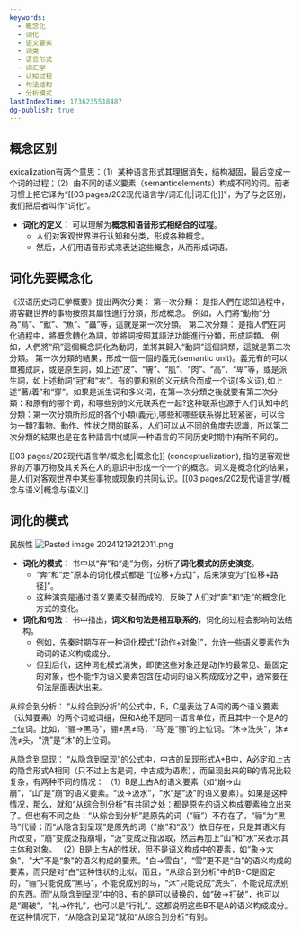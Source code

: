 ```yaml
---
keywords:
  - 概念化
  - 词化
  - 语义要素
  - 词类
  - 语言形式
  - 词汇学
  - 认知过程
  - 句法结构
  - 分析模式
lastIndexTime: 1736235518487
dg-publish: true
---
```

## 概念区别
exicalization有两个意思：（1）某种语言形式其理据消失，结构凝固，最后变成一个词的过程；（2）由不同的语义要素（semanticelements）构成不同的词。前者习惯上把它译为“[[03 pages/202现代语言学/词汇化\|词汇化]]"，为了与之区别，我们把后者叫作“词化”。
- **词化的定义：** 可以理解为**概念和语音形式相结合的过程**。
    - 人们对客观世界进行认知和分类，形成各种概念。
    - 然后，人们用语音形式来表达这些概念，从而形成词语。

## 词化先要概念化
《汉语历史词汇学概要》提出两次分类：
第一次分類： 是指人們在認知過程中，將客觀世界的事物按照其屬性進行分類，形成概念。 例如，人們將“動物”分為“鳥”、“獸”、“魚”、“蟲”等，這就是第一次分類。
第二次分類： 是指人們在詞化過程中，將概念轉化為詞，並將詞按照其語法功能進行分類，形成詞類。 例如，人們將“飛”這個概念詞化為動詞，並將其歸入“動詞”這個詞類，這就是第二次分類。
第一次分類的結果，形成一個一個的義元(semantic unit)。義元有的可以單獨成詞，或是原生詞，如上述“皮”、“膚”、“肌”、“肉”、“高”、“卑”等，或是派生詞，如上述動詞“冠”和“衣”。有的要和别的义元结合而成一个词(多义词),如上述“著/着”和“穿”。如果是派生词和多义词，在第一次分類之後就要有第二次分類：和原有的哪个词，和哪些别的义元联系在一起?这种联系也源于人们认知中的分類：第一次分類所形成的各个小類(義元),哪些和哪些联系得比较紧密，可以合为一類?事物、動作、性狀之間的联系，人们可以从不同的角度去認識，所以第二次分類的結果也是在各种語言中(或同一种语言的不同历史时期中)有所不同的。

[[03 pages/202现代语言学/概念化\|概念化]] (conceptualization), 指的是客观世界的万事万物及其关系在人的意识中形成一个一个的概念。词义是概念化的结果，是人们对客观世界中某些事物或现象的共同认识。[[03 pages/202现代语言学/概念与语义\|概念与语义]]

## 词化的模式 

民族性
![Pasted image 20241219212011.png](/img/user/09%20settings/Z%20attachment/Pasted%20image%2020241219212011.png)


- **词化的模式：** 书中以“奔”和“走”为例，分析了**词化模式的历史演变**。
    - “奔”和“走”原本的词化模式都是 “[位移+方式]”，后来演变为“[位移+路径]”。
    - 这种演变是通过语义要素交替而成的，反映了人们对“奔”和“走”的概念化方式的变化。
- **词化和句法：** 书中指出，**词义和句法是相互联系的**，词化的过程会影响句法结构。
    - 例如，先秦时期存在一种词化模式“[动作+对象]”，允许一些语义要素作为动词的语义构成成分。
    - 但到后代，这种词化模式消失，即使这些对象还是动作的最常见、最固定的对象，也不能作为语义要素包含在动词的语义构成成分之中，通常要在句法层面表达出来。


从综合到分析：
“从综合到分析”的公式中，B，C是表达了A词的两个语义要素（认知要素）的两个词或词组，但和A绝不是同一语言单位，而且其中一个是A的上位词。比如，“骊→黑马”，骊≠黑≠马，“马”是“骊”的上位词。“沐→洗头"，沐≠洗≠头，“洗”是“沐”的上位词。

从隐含到显现：
“从隐含到呈现”的公式中，中古的呈现形式A+B中，A必定和上古的隐含形式A相同（只不过上古是词，中古成为语素），而呈现出来的B的情况比较复杂，有两种不同的情况：
（1）B是上古A的语义要素（如“崩→山崩”，“山”是“崩”的语义要素。“汲→汲水”，“水”是“汲”的语义要素）。如果是这种情况，那么，就和“从综合到分析”有共同之处：都是原先的语义构成要素独立出来了。但也有不同之处：“从综合到分析”是原先的词（“骊”）不存在了，“骊”为“黑马”代替；而“从隐含到呈现”是原先的词（"崩”和“汲"）依旧存在，只是其语义有所改变，“崩”变成泛指崩塌，“汲”变成泛指汲取，然后再加上“山”和“水”来表示其主体和对象。
（2）B是上古A的性状，但不是语义构成中的要素，如“象→大象"，"大”不是“象"的语义构成的要素。"白→雪白”，“雪”更不是“白”的语义构成的要素，而只是对“白”这种性状的比拟。而且，“从综合到分析”中的B+C是固定的，“骊”只能说成“黑马”，不能说成别的马，“沐”只能说成“洗头”，不能说成洗别的东西。而“从隐含到呈现”中的B，有的是可以替换的，如“破→打破”，也可以是“踢破”，"礼→作礼”，也可以是“行礼”。这都说明这些B不是A的语义构成成分。在这种情况下，“从隐含到呈现”就和“从综合到分析”有别。

